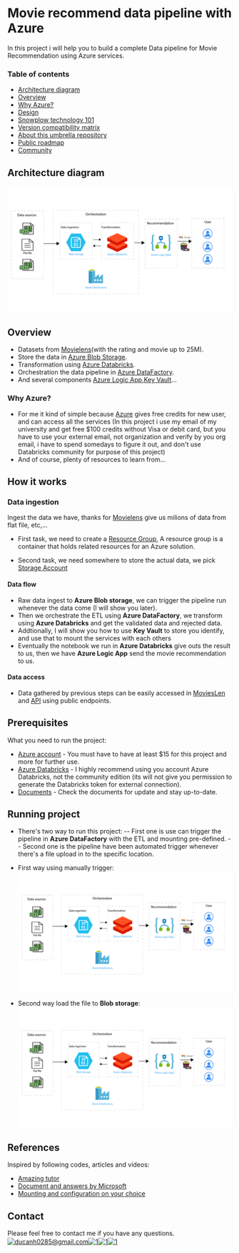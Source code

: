 # Movie recommend data pipeline with Azure

In this project i will help you to build a complete Data pipeline for Movie Recommendation using Azure services. 

### Table of contents

* [Architecture diagram](#architecture-diagram)
* [Overview](#overview)
* [Why Azure?](#why-azure)
* [Design](#Design)
* [Snowplow technology 101](#snowplow-technology-101)
* [Version compatibility matrix](#version-compatibility-matrix)
* [About this umbrella repository](#about-this-repository)
* [Public roadmap](#public-roadmap)
* [Community](#community)

## Architecture diagram

![](./Images/movieRecImg.png)

## Overview
* Datasets from [Movielens](https://grouplens.org/datasets/movielens/)(with the rating and movie up to 25M).
* Store the data in [Azure Blob Storage](https://azure.microsoft.com/en-us/products/storage/blobs).
* Transformation using [Azure Databricks](https://azure.microsoft.com/en-us/products/databricks).
* Orchestration the data pipeline in [Azure DataFactory](https://azure.microsoft.com/en-us/products/data-factory).
* And several components [Azure Logic App](https://learn.microsoft.com/en-us/azure/logic-apps/logic-apps-overview),[Key Vault](https://azure.microsoft.com/en-us/products/key-vault)...


### Why Azure?
*  For me it kind of simple because [Azure](https://azure.microsoft.com/en-us/free/students) gives free credits for new user, and can access all the services (In this project i use my email of my university and get free $100 credits without Visa or debit card, but you have to use your external email, not organization and verify by you org email, i have to spend somedays to figure it out, and don't use Databricks community for purpose of this project)
* And of course, plenty of resources to learn from...

## How it works

###  Data ingestion
Ingest the data we have, thanks for [Movielens](https://grouplens.org/datasets/movielens/) give us milions of data from flat file, etc,...

- First task, we need to create a [Resource Group](https://learn.microsoft.com/en-us/azure/azure-resource-manager/management/manage-resource-groups-portal), A resource group is a container that holds related resources for an Azure solution.

- Second task, we need somewhere to store the actual data, we pick [Storage Account](https://learn.microsoft.com/en-us/azure/storage/common/storage-account-overview)

#### Data flow
- Raw data ingest to **Azure Blob storage**, we can trigger the pipeline run whenever the data come (I will show you later).
- Then we orchestrate the ETL using **Azure DataFactory**, we transform using **Azure Databricks** and get the validated data and rejected data.
- Addtionally, I will show you how to use **Key Vault** to store you identify, and use that to mount the services with each others
- Eventually the notebook we run in **Azure Databricks** give outs the result to us, then we have **Azure Logic App** send the movie recommendation to us.

#### Data access
- Data gathered by previous steps can be easily accessed in [MoviesLen](api) and [API](api) using public endpoints.

<!-- PREREQUISITES -->
## Prerequisites
What you need to run the project:
- [Azure account](https://azure.microsoft.com/en-us/) - You must have to have at least $15 for this project and more for further use.
- [Azure Databricks](https://azure.microsoft.com/en-us/products/databricks) - I highly recommend using you account Azure Databricks, not the community edition (its will not give you permission to generate the Databricks token for external connection).
- [Documents](https://portal.azure.com/#home) - Check the documents for update and stay up-to-date.
<!-- RUNNING PROJECT -->
## Running project
- There's two way to run this project:
  -- First one is use can trigger the pipeline in **Azure DataFactory** with the ETL and mounting pre-defined.
  -- Second one is the pipeline have been automated trigger whenever there's a file upload in to the specific location.

- First way using manually trigger:  
  ![](./Images/movieRecImg.png)

- Second way load the file to **Blob storage**:
  ![](./Images/movieRecImg.png)

<!-- REFERENCES -->
## References
Inspired by following codes, articles and videos:

* [Amazing tutor](https://github.com/yourhadooptutor)
* [Document and answers by Microsoft](https://azure.microsoft.com/en-us/)
* [Mounting and configuration on your choice](https://www.youtube.com/watch?v=8YL8T0kw75M)

<!-- CONTACT -->
## Contact
Please feel free to contact me if you have any questions.
<a href="https://ducanh0285@gmail.com" target="blank"><img align="center" src="https://img.icons8.com/color/48/000000/gmail--v2.png" alt="ducanh0285@gmail.com" height="30" width="40" /></a><a href="https://www.facebook.com/ducanh.pp" target="blank"><img align="center" src="https://raw.githubusercontent.com/rahuldkjain/github-profile-readme-generator/master/src/images/icons/Social/facebook.svg" alt="1" height="30" width="40" /></a><a href="https://twitter.com/Ducann02Nguyen" target="blank"><img align="center" src="https://raw.githubusercontent.com/rahuldkjain/github-profile-readme-generator/master/src/images/icons/Social/twitter.svg" alt="1" height="30" width="40" /></a><a href="https://www.linkedin.com/in/%C4%91%E1%BB%A9c-anh-nguy%E1%BB%85n-026404229/" target="blank"><img align="center" src="https://raw.githubusercontent.com/rahuldkjain/github-profile-readme-generator/master/src/images/icons/Social/linked-in-alt.svg" alt="1" height="30" width="40" /></a>